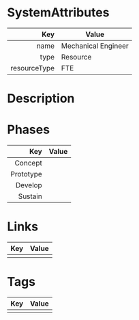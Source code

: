 # SystemAttributes

| Key                       | Value                |
| ------------------------: | -------------------- |
| name                      | Mechanical Engineer                 |
| type                      | Resource    |
| resourceType              | FTE  |

# Description


# Phases

| Key                       | Value                |
| ------------------------: | -------------------- |
| Concept                   |                      |
| Prototype                 |                      |
| Develop                   |                      |
| Sustain                   |                      |

# Links

| Key                       | Value                |
| ------------------------: | -------------------- |
|                           |                      |

# Tags

| Key                       | Value                |
| ------------------------: | -------------------- |
|                           |                      |

